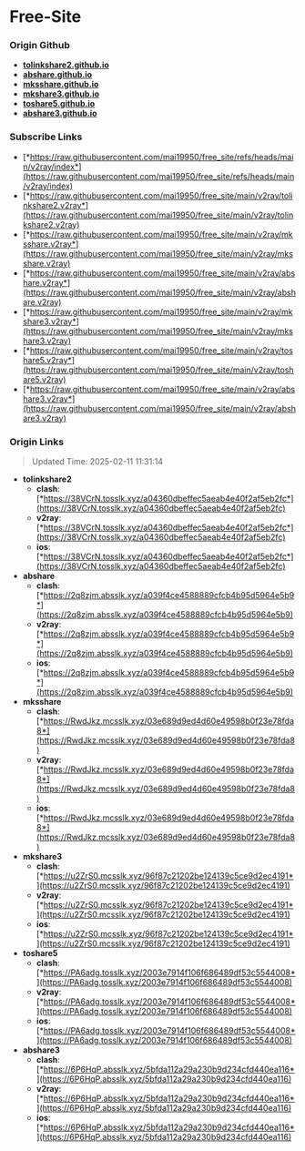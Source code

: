 # Free-Site

### Origin Github

- [**tolinkshare2.github.io**](https://github.com/tolinkshare2/tolinkshare2.github.io)
- [**abshare.github.io**](https://github.com/abshare/abshare.github.io)
- [**mksshare.github.io**](https://github.com/mksshare/mksshare.github.io)
- [**mkshare3.github.io**](https://github.com/mkshare3/mkshare3.github.io)
- [**toshare5.github.io**](https://github.com/toshare5/toshare5.github.io)
- [**abshare3.github.io**](https://github.com/abshare3/abshare3.github.io)

### Subscribe Links

- [*https://raw.githubusercontent.com/mai19950/free_site/refs/heads/main/v2ray/index*](https://raw.githubusercontent.com/mai19950/free_site/refs/heads/main/v2ray/index)
- [*https://raw.githubusercontent.com/mai19950/free_site/main/v2ray/tolinkshare2.v2ray*](https://raw.githubusercontent.com/mai19950/free_site/main/v2ray/tolinkshare2.v2ray)
- [*https://raw.githubusercontent.com/mai19950/free_site/main/v2ray/mksshare.v2ray*](https://raw.githubusercontent.com/mai19950/free_site/main/v2ray/mksshare.v2ray)
- [*https://raw.githubusercontent.com/mai19950/free_site/main/v2ray/abshare.v2ray*](https://raw.githubusercontent.com/mai19950/free_site/main/v2ray/abshare.v2ray)
- [*https://raw.githubusercontent.com/mai19950/free_site/main/v2ray/mkshare3.v2ray*](https://raw.githubusercontent.com/mai19950/free_site/main/v2ray/mkshare3.v2ray)
- [*https://raw.githubusercontent.com/mai19950/free_site/main/v2ray/toshare5.v2ray*](https://raw.githubusercontent.com/mai19950/free_site/main/v2ray/toshare5.v2ray)
- [*https://raw.githubusercontent.com/mai19950/free_site/main/v2ray/abshare3.v2ray*](https://raw.githubusercontent.com/mai19950/free_site/main/v2ray/abshare3.v2ray)

### Origin Links

> Updated Time: 2025-02-11 11:31:14

- **tolinkshare2**
  - **clash**: [*https://38VCrN.tosslk.xyz/a04360dbeffec5aeab4e40f2af5eb2fc*](https://38VCrN.tosslk.xyz/a04360dbeffec5aeab4e40f2af5eb2fc)
  - **v2ray**: [*https://38VCrN.tosslk.xyz/a04360dbeffec5aeab4e40f2af5eb2fc*](https://38VCrN.tosslk.xyz/a04360dbeffec5aeab4e40f2af5eb2fc)
  - **ios**: [*https://38VCrN.tosslk.xyz/a04360dbeffec5aeab4e40f2af5eb2fc*](https://38VCrN.tosslk.xyz/a04360dbeffec5aeab4e40f2af5eb2fc)
- **abshare**
  - **clash**: [*https://2q8zjm.absslk.xyz/a039f4ce4588889cfcb4b95d5964e5b9*](https://2q8zjm.absslk.xyz/a039f4ce4588889cfcb4b95d5964e5b9)
  - **v2ray**: [*https://2q8zjm.absslk.xyz/a039f4ce4588889cfcb4b95d5964e5b9*](https://2q8zjm.absslk.xyz/a039f4ce4588889cfcb4b95d5964e5b9)
  - **ios**: [*https://2q8zjm.absslk.xyz/a039f4ce4588889cfcb4b95d5964e5b9*](https://2q8zjm.absslk.xyz/a039f4ce4588889cfcb4b95d5964e5b9)
- **mksshare**
  - **clash**: [*https://RwdJkz.mcsslk.xyz/03e689d9ed4d60e49598b0f23e78fda8*](https://RwdJkz.mcsslk.xyz/03e689d9ed4d60e49598b0f23e78fda8)
  - **v2ray**: [*https://RwdJkz.mcsslk.xyz/03e689d9ed4d60e49598b0f23e78fda8*](https://RwdJkz.mcsslk.xyz/03e689d9ed4d60e49598b0f23e78fda8)
  - **ios**: [*https://RwdJkz.mcsslk.xyz/03e689d9ed4d60e49598b0f23e78fda8*](https://RwdJkz.mcsslk.xyz/03e689d9ed4d60e49598b0f23e78fda8)
- **mkshare3**
  - **clash**: [*https://u2ZrS0.mcsslk.xyz/96f87c21202be124139c5ce9d2ec4191*](https://u2ZrS0.mcsslk.xyz/96f87c21202be124139c5ce9d2ec4191)
  - **v2ray**: [*https://u2ZrS0.mcsslk.xyz/96f87c21202be124139c5ce9d2ec4191*](https://u2ZrS0.mcsslk.xyz/96f87c21202be124139c5ce9d2ec4191)
  - **ios**: [*https://u2ZrS0.mcsslk.xyz/96f87c21202be124139c5ce9d2ec4191*](https://u2ZrS0.mcsslk.xyz/96f87c21202be124139c5ce9d2ec4191)
- **toshare5**
  - **clash**: [*https://PA6adg.tosslk.xyz/2003e7914f106f686489df53c5544008*](https://PA6adg.tosslk.xyz/2003e7914f106f686489df53c5544008)
  - **v2ray**: [*https://PA6adg.tosslk.xyz/2003e7914f106f686489df53c5544008*](https://PA6adg.tosslk.xyz/2003e7914f106f686489df53c5544008)
  - **ios**: [*https://PA6adg.tosslk.xyz/2003e7914f106f686489df53c5544008*](https://PA6adg.tosslk.xyz/2003e7914f106f686489df53c5544008)
- **abshare3**
  - **clash**: [*https://6P6HqP.absslk.xyz/5bfda112a29a230b9d234cfd440ea116*](https://6P6HqP.absslk.xyz/5bfda112a29a230b9d234cfd440ea116)
  - **v2ray**: [*https://6P6HqP.absslk.xyz/5bfda112a29a230b9d234cfd440ea116*](https://6P6HqP.absslk.xyz/5bfda112a29a230b9d234cfd440ea116)
  - **ios**: [*https://6P6HqP.absslk.xyz/5bfda112a29a230b9d234cfd440ea116*](https://6P6HqP.absslk.xyz/5bfda112a29a230b9d234cfd440ea116)
